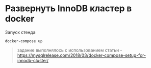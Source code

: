 # **Развернуть InnoDB кластер в docker**

Запуск стенда
```
docker-compose up
```

> задание выполнялось с использованием статьи - https://mysqlrelease.com/2018/03/docker-compose-setup-for-innodb-cluster/

